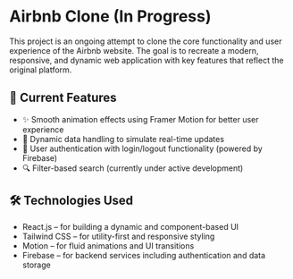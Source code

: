 # Airbnb Clone (In Progress)
This project is an ongoing attempt to clone the core functionality and user experience of the Airbnb website. The goal is to recreate a modern, responsive, and dynamic web application with key features that reflect the original platform.

## 🚧 Current Features
- ✨ Smooth animation effects using Framer Motion for better user experience
- 🔄 Dynamic data handling to simulate real-time updates
- 🔐 User authentication with login/logout functionality (powered by Firebase)
- 🔍 Filter-based search (currently under active development)

## 🛠️ Technologies Used
- React.js – for building a dynamic and component-based UI
- Tailwind CSS – for utility-first and responsive styling
- Motion – for fluid animations and UI transitions
- Firebase – for backend services including authentication and data storage